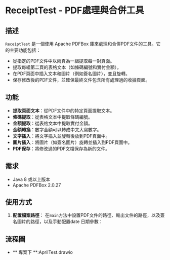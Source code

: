 # ReceiptTest - PDF處理與合併工具

## 描述

`ReceiptTest` 是一個使用 Apache PDFBox 庫來處理和合併PDF文件的工具。它的主要功能包括：
- 從指定的PDF文件中以兩頁為一組提取每一對頁面。
- 提取每組第二頁的表格文本（如條碼編號和實付金額）。
- 在PDF頁面中插入文本和圖片（例如簽名圖片），並且旋轉。
- 保存修改後的PDF文件，並確保最終文件包含所有處理過的收據頁面。

## 功能

- **提取頁面文本**：從PDF文件中的特定頁面提取文本。
- **條碼提取**：從表格文本中提取條碼編號。
- **金額提取**：從表格文本中提取實付金額。
- **金額轉換**：數字金額可以轉成中文大寫數字。
- **文字插入**：將文字插入並旋轉後放到PDF頁面中。
- **圖片插入**：將圖片（如簽名圖片）旋轉並插入到PDF頁面中。
- **PDF保存**：將修改過的PDF文檔保存為新的文件。

## 需求

- Java 8 或以上版本
- Apache PDFBox 2.0.27
## 使用方式

1. **配置檔案路徑**：
   在`main`方法中設置PDF文件的路徑、輸出文件的路徑，以及簽名圖片的路徑，以及手動配置date 日期參數：

## 流程圖
- ** 專案下 **:AprilTest.drawio 
